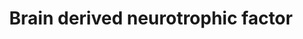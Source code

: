 ---
annotations:
- id: PW:0000572
  parent: signaling pathway
  type: Pathway Ontology
  value: brain-derived neurotrophic factor signaling pathway
authors:
- Schmidtdav
- MaintBot
- Ddigles
- Mkutmon
- AlexanderPico
description: Brain-derived neurotrophic factor (BDNF) is a growth factor found in
  the central and peripheral nervous systems. BDNF binds to two well-characterized
  receptors, TrkB and p75 (aka, low-affinity nerve growth factor receptor) to influence
  neuronal cell survival and differentiation. In the hippocampus, BDNF activity is
  also implicated in learning and memory.
last-edited: 2016-12-17
organisms:
- Rattus norvegicus
redirect_from:
- /index.php/Pathway:WP2148
- /instance/WP2148
- /instance/WP2148_r90920
revision: r90920
schema-jsonld:
- '@context': https://schema.org/
  '@id': https://wikipathways.github.io/pathways/WP2148.html
  '@type': Dataset
  creator:
    '@type': Organization
    name: WikiPathways
  description: Brain-derived neurotrophic factor (BDNF) is a growth factor found in
    the central and peripheral nervous systems. BDNF binds to two well-characterized
    receptors, TrkB and p75 (aka, low-affinity nerve growth factor receptor) to influence
    neuronal cell survival and differentiation. In the hippocampus, BDNF activity
    is also implicated in learning and memory.
  keywords:
  - BDNF
  - Erk2 (MAPK 1)
  - MAP2K1
  - PAI-1
  - Raf
  - Ras
  - TrkB
  - mBDNF
  - p75
  - plasminogen
  - proBDNF
  - tPA
  license: CC0
  name: Brain derived neurotrophic factor
seo: CreativeWork
title: Brain derived neurotrophic factor
wpid: WP2148
---